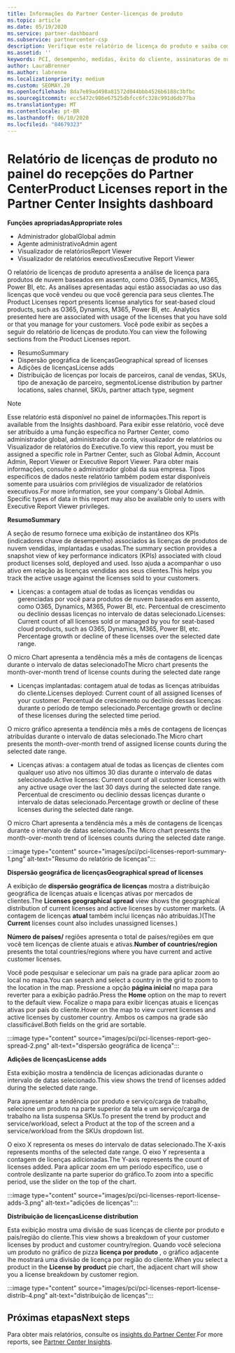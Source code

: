 ```yaml
---
title: Informações do Partner Center-licenças de produto
ms.topic: article
ms.date: 05/19/2020
ms.service: partner-dashboard
ms.subservice: partnercenter-csp
description: Verifique este relatório de licença do produto e saiba como melhorar com os produtos de nuvem licenciados (ou baseados em assentos) que você vende ou gerencia para seus clientes.
ms.assetid: ''
keywords: PCI, desempenho, medidas, êxito do cliente, assinaturas de nuvem, análise, relatório
author: LauraBrenner
ms.author: labrenne
ms.localizationpriority: medium
ms.custom: SEOMAY.20
ms.openlocfilehash: 8da7e89ad498a81572d044bbb4526b6188c3bfbc
ms.sourcegitcommit: ecc5472c986e67525dbfcc6fc328c991d6db77ba
ms.translationtype: MT
ms.contentlocale: pt-BR
ms.lasthandoff: 06/10/2020
ms.locfileid: "84679323"
---
```

# <a name="product-licenses-report-in-the-partner-center-insights-dashboard"></a><span data-ttu-id="ca524-104">Relatório de licenças de produto no painel do recepções do Partner Center</span><span class="sxs-lookup"><span data-stu-id="ca524-104">Product Licenses report in the Partner Center Insights dashboard</span></span>

<span data-ttu-id="ca524-105">**Funções apropriadas**</span><span class="sxs-lookup"><span data-stu-id="ca524-105">**Appropriate roles**</span></span>
- <span data-ttu-id="ca524-106">Administrador global</span><span class="sxs-lookup"><span data-stu-id="ca524-106">Global admin</span></span>
- <span data-ttu-id="ca524-107">Agente administrativo</span><span class="sxs-lookup"><span data-stu-id="ca524-107">Admin agent</span></span>
- <span data-ttu-id="ca524-108">Visualizador de relatórios</span><span class="sxs-lookup"><span data-stu-id="ca524-108">Report Viewer</span></span>
- <span data-ttu-id="ca524-109">Visualizador de relatórios executivos</span><span class="sxs-lookup"><span data-stu-id="ca524-109">Executive Report Viewer</span></span>

<span data-ttu-id="ca524-110">O relatório de licenças de produto apresenta a análise de licença para produtos de nuvem baseados em assento, como O365, Dynamics, M365, Power BI, etc. As análises apresentadas aqui estão associadas ao uso das licenças que você vendeu ou que você gerencia para seus clientes.</span><span class="sxs-lookup"><span data-stu-id="ca524-110">The Product Licenses report presents license analytics for seat-based cloud products, such as O365, Dynamics, M365, Power BI, etc. Analytics presented here are associated with usage of the licenses that you have sold or that you manage for your customers.</span></span> <span data-ttu-id="ca524-111">Você pode exibir as seções a seguir do relatório de licenças de produto.</span><span class="sxs-lookup"><span data-stu-id="ca524-111">You can view the following sections from the Product Licenses report.</span></span>

- <span data-ttu-id="ca524-112">Resumo</span><span class="sxs-lookup"><span data-stu-id="ca524-112">Summary</span></span>
- <span data-ttu-id="ca524-113">Dispersão geográfica de licenças</span><span class="sxs-lookup"><span data-stu-id="ca524-113">Geographical spread of licenses</span></span>
- <span data-ttu-id="ca524-114">Adições de licenças</span><span class="sxs-lookup"><span data-stu-id="ca524-114">License adds</span></span>
- <span data-ttu-id="ca524-115">Distribuição de licenças por locais de parceiros, canal de vendas, SKUs, tipo de anexação de parceiro, segmento</span><span class="sxs-lookup"><span data-stu-id="ca524-115">License distribution by partner locations, sales channel, SKUs, partner attach type, segment</span></span>

 > [!NOTE]
 > <span data-ttu-id="ca524-116">Esse relatório está disponível no painel de informações.</span><span class="sxs-lookup"><span data-stu-id="ca524-116">This report is available from the Insights dashboard.</span></span> <span data-ttu-id="ca524-117">Para exibir esse relatório, você deve ser atribuído a uma função específica no Partner Center, como administrador global, administrador da conta, visualizador de relatórios ou Visualizador de relatórios do Executive.</span><span class="sxs-lookup"><span data-stu-id="ca524-117">To view this report, you must be assigned a specific role in Partner Center, such as Global Admin, Account Admin, Report Viewer or Executive Report Viewer.</span></span> <span data-ttu-id="ca524-118">Para obter mais informações, consulte o administrador global da sua empresa. Tipos específicos de dados neste relatório também podem estar disponíveis somente para usuários com privilégios de visualizador de relatórios executivos.</span><span class="sxs-lookup"><span data-stu-id="ca524-118">For more information, see your company's Global Admin. Specific types of data in this report may also be available only to users with Executive Report Viewer privileges.</span></span>

<span data-ttu-id="ca524-119">**Resumo**</span><span class="sxs-lookup"><span data-stu-id="ca524-119">**Summary**</span></span>

<span data-ttu-id="ca524-120">A seção de resumo fornece uma exibição de instantâneo dos KPIs (indicadores chave de desempenho) associados às licenças de produtos de nuvem vendidas, implantadas e usadas.</span><span class="sxs-lookup"><span data-stu-id="ca524-120">The summary section provides a snapshot view of key performance indicators (KPIs) associated with cloud product licenses sold, deployed and used.</span></span> <span data-ttu-id="ca524-121">Isso ajuda a acompanhar o uso ativo em relação às licenças vendidas aos seus clientes.</span><span class="sxs-lookup"><span data-stu-id="ca524-121">This helps you track the active usage against the licenses sold to your customers.</span></span>

- <span data-ttu-id="ca524-122">Licenças: a contagem atual de todas as licenças vendidas ou gerenciadas por você para produtos de nuvem baseados em assento, como O365, Dynamics, M365, Power BI, etc. Percentual de crescimento ou declínio dessas licenças no intervalo de datas selecionado.</span><span class="sxs-lookup"><span data-stu-id="ca524-122">Licenses: Current count of all licenses sold or managed by you for seat-based cloud products, such as O365, Dynamics, M365, Power BI, etc. Percentage growth or decline of these licenses over the selected date range.</span></span>

<span data-ttu-id="ca524-123">O micro Chart apresenta a tendência mês a mês de contagens de licenças durante o intervalo de datas selecionado</span><span class="sxs-lookup"><span data-stu-id="ca524-123">The Micro chart presents the month-over-month trend of license counts during the selected date range</span></span>

- <span data-ttu-id="ca524-124">Licenças implantadas: contagem atual de todas as licenças atribuídas do cliente.</span><span class="sxs-lookup"><span data-stu-id="ca524-124">Licenses deployed: Current count of all assigned licenses of your customer.</span></span>
<span data-ttu-id="ca524-125">Percentual de crescimento ou declínio dessas licenças durante o período de tempo selecionado.</span><span class="sxs-lookup"><span data-stu-id="ca524-125">Percentage growth or decline of these licenses during the selected time period.</span></span>

<span data-ttu-id="ca524-126">O micro gráfico apresenta a tendência mês a mês de contagens de licenças atribuídas durante o intervalo de datas selecionado.</span><span class="sxs-lookup"><span data-stu-id="ca524-126">The Micro chart presents the month-over-month trend of assigned license counts during the selected date range.</span></span>

- <span data-ttu-id="ca524-127">Licenças ativas: a contagem atual de todas as licenças de clientes com qualquer uso ativo nos últimos 30 dias durante o intervalo de datas selecionado.</span><span class="sxs-lookup"><span data-stu-id="ca524-127">Active licenses: Current count of all customer licenses with any active usage over the last 30 days during the selected date range.</span></span>
<span data-ttu-id="ca524-128">Percentual de crescimento ou declínio dessas licenças durante o intervalo de datas selecionado.</span><span class="sxs-lookup"><span data-stu-id="ca524-128">Percentage growth or decline of these licenses during the selected date range.</span></span>

<span data-ttu-id="ca524-129">O micro Chart apresenta a tendência mês a mês de contagens de licenças durante o intervalo de datas selecionado.</span><span class="sxs-lookup"><span data-stu-id="ca524-129">The Micro chart presents the month-over-month trend of licenses counts during the selected date range.</span></span>

:::image type="content" source="images/pci/pci-licenses-report-summary-1.png" alt-text="Resumo do relatório de licenças":::

<span data-ttu-id="ca524-131">**Dispersão geográfica de licenças**</span><span class="sxs-lookup"><span data-stu-id="ca524-131">**Geographical spread of licenses**</span></span>

<span data-ttu-id="ca524-132">A exibição de **dispersão geográfica de licenças** mostra a distribuição geográfica de licenças atuais e licenças ativas por mercados de clientes.</span><span class="sxs-lookup"><span data-stu-id="ca524-132">The **Licenses geographical spread** view shows the geographical distribution of current licenses and active licenses by customer markets.</span></span> <span data-ttu-id="ca524-133">(A contagem de licenças **atual** também inclui licenças não atribuídas.)</span><span class="sxs-lookup"><span data-stu-id="ca524-133">(The **Current** licenses count also includes unassigned licenses.)</span></span>

<span data-ttu-id="ca524-134">**Número de países/** regiões apresenta o total de países/regiões em que você tem licenças de cliente atuais e ativas.</span><span class="sxs-lookup"><span data-stu-id="ca524-134">**Number of countries/region** presents the total countries/regions where you have current and active customer licenses.</span></span>

<span data-ttu-id="ca524-135">Você pode pesquisar e selecionar um país na grade para aplicar zoom ao local no mapa.</span><span class="sxs-lookup"><span data-stu-id="ca524-135">You can search and select a country in the grid to zoom to the location in the map.</span></span> <span data-ttu-id="ca524-136">Pressione a opção **página inicial** no mapa para reverter para a exibição padrão.</span><span class="sxs-lookup"><span data-stu-id="ca524-136">Press the **Home** option on the map to revert to the default view.</span></span> <span data-ttu-id="ca524-137">Focalize o mapa para exibir licenças atuais e licenças ativas por país do cliente.</span><span class="sxs-lookup"><span data-stu-id="ca524-137">Hover on the map to view current licenses and active licenses by customer country.</span></span> <span data-ttu-id="ca524-138">Ambos os campos na grade são classificável.</span><span class="sxs-lookup"><span data-stu-id="ca524-138">Both fields on the grid are sortable.</span></span>

:::image type="content" source="images/pci/pci-licenses-report-geo-spread-2.png" alt-text="dispersão geográfica de licença":::

<span data-ttu-id="ca524-140">**Adições de licenças**</span><span class="sxs-lookup"><span data-stu-id="ca524-140">**License adds**</span></span>

<span data-ttu-id="ca524-141">Esta exibição mostra a tendência de licenças adicionadas durante o intervalo de datas selecionado.</span><span class="sxs-lookup"><span data-stu-id="ca524-141">This view shows the trend of licenses added during the selected date range.</span></span> 

<span data-ttu-id="ca524-142">Para apresentar a tendência por produto e serviço/carga de trabalho, selecione um produto na parte superior da tela e um serviço/carga de trabalho na lista suspensa SKUs.</span><span class="sxs-lookup"><span data-stu-id="ca524-142">To present the trend by product and service/workload, select a Product at the top of the screen and a service/workload from the SKUs dropdown list.</span></span>

<span data-ttu-id="ca524-143">O eixo X representa os meses do intervalo de datas selecionado.</span><span class="sxs-lookup"><span data-stu-id="ca524-143">The X-axis represents months of the selected date range.</span></span> <span data-ttu-id="ca524-144">O eixo Y representa a contagem de licenças adicionadas.</span><span class="sxs-lookup"><span data-stu-id="ca524-144">The Y-axis represents the count of licenses added.</span></span> <span data-ttu-id="ca524-145">Para aplicar zoom em um período específico, use o controle deslizante na parte superior do gráfico.</span><span class="sxs-lookup"><span data-stu-id="ca524-145">To zoom into a specific period, use the slider on the top of the chart.</span></span>

:::image type="content" source="images/pci/pci-licenses-report-license-adds-3.png" alt-text="adições de licenças":::

<span data-ttu-id="ca524-147">**Distribuição de licenças**</span><span class="sxs-lookup"><span data-stu-id="ca524-147">**License distribution**</span></span>

<span data-ttu-id="ca524-148">Esta exibição mostra uma divisão de suas licenças de cliente por produto e país/região do cliente.</span><span class="sxs-lookup"><span data-stu-id="ca524-148">This view shows a breakdown of your customer licenses by product and customer country/region.</span></span> <span data-ttu-id="ca524-149">Quando você seleciona um produto no gráfico de pizza **licença por produto** , o gráfico adjacente lhe mostrará uma divisão de licença por região do cliente.</span><span class="sxs-lookup"><span data-stu-id="ca524-149">When you select a product in the **License by product** pie chart, the adjacent chart will show you a license breakdown by customer region.</span></span>

:::image type="content" source="images/pci/pci-licenses-report-license-distrib-4.png" alt-text="distribuição de licenças":::

## <a name="next-steps"></a><span data-ttu-id="ca524-151">Próximas etapas</span><span class="sxs-lookup"><span data-stu-id="ca524-151">Next steps</span></span>

<span data-ttu-id="ca524-152">Para obter mais relatórios, consulte os [insights do Partner Center](partner-center-insights.md).</span><span class="sxs-lookup"><span data-stu-id="ca524-152">For more reports, see [Partner Center Insights](partner-center-insights.md).</span></span>
